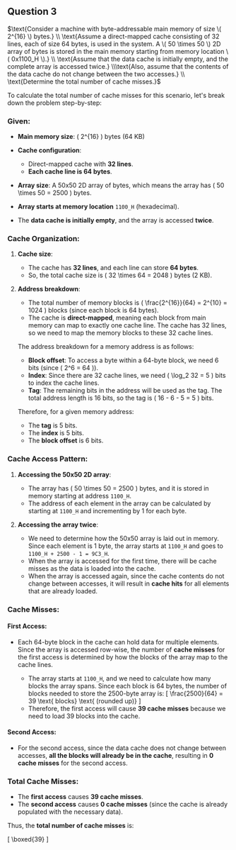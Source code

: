 ## Question 3

$\text{Consider a machine with byte-addressable main memory of size \( 2^{16} \) bytes.} \\   \text{Assume a direct-mapped cache consisting of 32 lines, each of size 64 bytes, is used in the system. A \( 50 \times 50 \) 2D array of bytes is stored in the main memory starting from memory location \( 0x1100_H \).} \\ \text{Assume that the data cache is initially empty, and the complete array is accessed twice.} \\\text{Also, assume that the contents of the data cache do not change between the two accesses.} \\ \text{Determine the total number of cache misses.}$


To calculate the total number of cache misses for this scenario, let's break down the problem step-by-step:

### Given:
- **Main memory size**: \( 2^{16} \) bytes (64 KB)
- **Cache configuration**:
  - Direct-mapped cache with **32 lines**.
  - **Each cache line is 64 bytes**.
  
- **Array size**: A 50x50 2D array of bytes, which means the array has \( 50 \times 50 = 2500 \) bytes.

- **Array starts at memory location** `1100_H` (hexadecimal).

- The **data cache is initially empty**, and the array is accessed **twice**.

### Cache Organization:

1. **Cache size**:
   - The cache has **32 lines**, and each line can store **64 bytes**.
   - So, the total cache size is \( 32 \times 64 = 2048 \) bytes (2 KB).

2. **Address breakdown**:
   - The total number of memory blocks is \( \frac{2^{16}}{64} = 2^{10} = 1024 \) blocks (since each block is 64 bytes).
   - The cache is **direct-mapped**, meaning each block from main memory can map to exactly one cache line. The cache has 32 lines, so we need to map the memory blocks to these 32 cache lines.

   The address breakdown for a memory address is as follows:
   - **Block offset**: To access a byte within a 64-byte block, we need 6 bits (since \( 2^6 = 64 \)).
   - **Index**: Since there are 32 cache lines, we need \( \log_2 32 = 5 \) bits to index the cache lines.
   - **Tag**: The remaining bits in the address will be used as the tag. The total address length is 16 bits, so the tag is \( 16 - 6 - 5 = 5 \) bits.

   Therefore, for a given memory address:
   - The **tag** is 5 bits.
   - The **index** is 5 bits.
   - The **block offset** is 6 bits.

### Cache Access Pattern:

1. **Accessing the 50x50 2D array**:
   - The array has \( 50 \times 50 = 2500 \) bytes, and it is stored in memory starting at address `1100_H`.
   - The address of each element in the array can be calculated by starting at `1100_H` and incrementing by 1 for each byte.

2. **Accessing the array twice**:
   - We need to determine how the 50x50 array is laid out in memory. Since each element is 1 byte, the array starts at `1100_H` and goes to `1100_H + 2500 - 1 = 9C3_H`.
   - When the array is accessed for the first time, there will be cache misses as the data is loaded into the cache.
   - When the array is accessed again, since the cache contents do not change between accesses, it will result in **cache hits** for all elements that are already loaded.

### Cache Misses:

#### First Access:
- Each 64-byte block in the cache can hold data for multiple elements. Since the array is accessed row-wise, the number of **cache misses** for the first access is determined by how the blocks of the array map to the cache lines.

   - The array starts at `1100_H`, and we need to calculate how many blocks the array spans. Since each block is 64 bytes, the number of blocks needed to store the 2500-byte array is:
     \[
     \frac{2500}{64} = 39 \text{ blocks} \text{ (rounded up)}
     \]
   - Therefore, the first access will cause **39 cache misses** because we need to load 39 blocks into the cache.

#### Second Access:
- For the second access, since the data cache does not change between accesses, **all the blocks will already be in the cache**, resulting in **0 cache misses** for the second access.

### Total Cache Misses:
- The **first access** causes **39 cache misses**.
- The **second access** causes **0 cache misses** (since the cache is already populated with the necessary data).

Thus, the **total number of cache misses** is:

\[
\boxed{39}
\]

